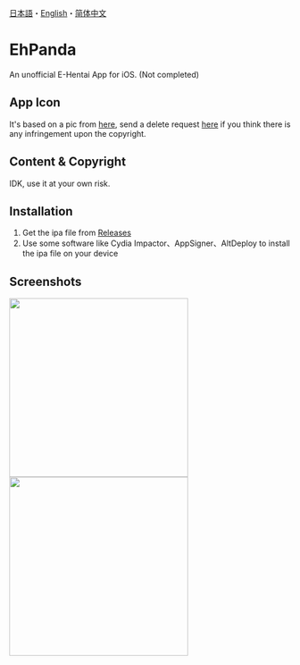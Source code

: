 [日本語](/README.md)・[English](/README.en.md)・[简体中文](/README.chs.md)

# EhPanda
An unofficial E-Hentai App for iOS. (Not completed)

## App Icon
It's based on a pic from [here](https://www.deviantart.com/epiphany/art/reminds-me-of-you-15994061), send a delete request [here](kendellcarol@gmail.com) if you think there is any infringement upon the copyright.

## Content & Copyright
IDK, use it at your own risk.

## Installation
1. Get the ipa file from [Releases](https://github.com/arakitatsuzou/EhPanda/releases)
2. Use some software like Cydia Impactor、AppSigner、AltDeploy to install the ipa file on your device

## Screenshots
<img src="https://user-images.githubusercontent.com/31207151/103070051-aad31480-45fb-11eb-9305-75591cd718b3.PNG" width="320"><img src="https://user-images.githubusercontent.com/31207151/103070061-b4f51300-45fb-11eb-92f3-d50e4ab4bb39.PNG" width="320">
